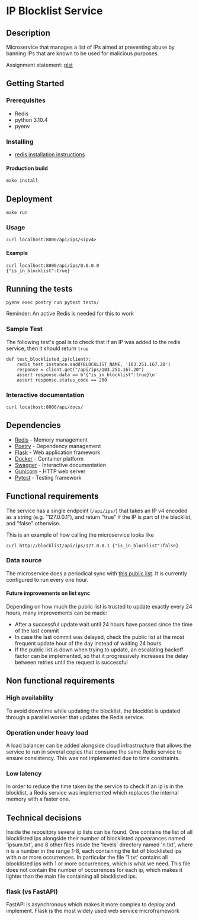 # IP Blocklist Service

## Description

Microservice that manages a list of IPs aimed at preventing abuse by
banning IPs that are known to be used for malicious purposes.

Assignment statement:
[gist](https://gist.github.com/champo/d369a4fc61a3acdaa39e335d973cfb10)

## Getting Started

### Prerequisites

- Redis
- python 3.10.4
- pyenv

### Installing

- [redis installation instructions](https://redis.io/docs/install/install-redis/)

#### Production build

    make install

## Deployment

    make run

### Usage

    curl localhost:8000/api/ips/<ipv4>

#### Example

    curl localhost:8000/api/ips/0.0.0.0    
    {"is_in_blocklist":true}


## Running the tests

    pyenv exec poetry run pytest tests/

Reminder: An active Redis is needed for this to work

### Sample Test

The following test's goal is to check that if an IP was added
to the redis service, then it should return `true`

    def test_blocklisted_ip(client):
        redis_test_instance.sadd(BLOCKLIST_NAME, '103.251.167.20')
        response = client.get("/api/ips/103.251.167.20")
        assert response.data == b'{"is_in_blocklist":true}\n'
        assert response.status_code == 200

### Interactive documentation

    curl localhost:8000/api/docs/

## Dependencies

  - [Redis](https://redis.io/) - Memory management
  - [Poetry](https://python-poetry.org/) - Dependency management
  - [Flask](https://flask.palletsprojects.com/) - Web application framework
  - [Docker](https://www.docker.com/) - Container platform
  - [Swagger](https://swagger.io/) - Interactive documentation
  - [Gunicorn](https://gunicorn.org/) - HTTP web server
  - [Pytest](https://pytest.org/) - Testing framework

## Functional requirements

The service has a single endpoint (`/api/ips/`) that takes 
an IP v4 encoded as a string (e.g. "127.0.0.1"), and return 
"true" if the IP is part of the blacklist, and "false" otherwise.

This is an example of how calling the microservice looks like

`curl http://blocklist/api/ips/127.0.0.1
{"is_in_blocklist":false}`

### Data source

The microservice does a periodical sync with [this public list](https://github.com/stamparm/ipsum).
It is currently configured to run every one hour.

#### Future improvements on list sync

Depending on how much the public list is trusted to update exactly
every 24 hours, many improvements can be made:
- After a successful update wait until 24 hours have passed 
since the time of the last commit
- In case the last commit was delayed, check the public list 
at the most frequent update hour of the day instead of waiting 24 hours
- If the public list is down when trying to update, 
an escalating backoff factor can be implemented, 
so that it progressively increases the delay between retries 
until the request is successful

## Non functional requirements

### High availability

To avoid downtime while updating the blocklist,
the blocklist is updated through a parallel worker
that updates the Redis service.

### Operation under heavy load

A load balancer can be added alongside cloud infrastructure
that allows the service to run in several copies that consume
the same Redis service to ensure consistency. 
This was not implemented due to time constraints.

### Low latency

In order to reduce the time taken by the service to check if
an ip is in the blocklist, a Redis service was implemented which
replaces the internal memory with a faster one.

## Technical decisions

Inside the repository several ip lists can be found.
One contains the list of all blocklisted ips alongside
their number of blocklisted appearances named 'ipsum.txt',
and 8 other files inside the 'levels' directory named 'n.txt', 
where n is a number in the range 1-8, each containing 
the list of blocklisted ips with n or more occurrences. 
In particular the file '1.txt' contains all blocklisted ips 
with 1 or more occurrences, which is what we need. 
This file does not contain the number of occurrences for each ip, 
which makes it lighter than the main file containing all blocklisted ips.


### flask (vs FastAPI)
FastAPI is asynchronous which makes it more complex to
deploy and implement.
Flask is the most widely used web service microframework
